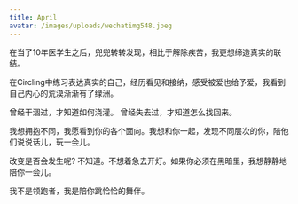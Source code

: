 ```yaml
---
title: April
avatar: /images/uploads/wechatimg548.jpeg
---
```

在当了10年医学生之后，兜兜转转发现，相比于解除疾苦，我更想缔造真实的联结。

在Circling中练习表达真实的自己，经历看见和接纳，感受被爱也给予爱，我看到自己内心的荒漠渐渐有了绿洲。

曾经干涸过，才知道如何浇灌。 曾经失去过，才知道怎么找回来。

我想拥抱不同，我愿看到你的各个面向。我想和你一起，发现不同层次的你，陪他们说说话儿，玩一会儿。

改变是否会发生呢? 不知道。不想着急去开灯。如果你必须在黑暗里，我想静静地陪你一会儿。

我不是领跑者，我是陪你跳恰恰的舞伴。